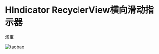 # HIndicator RecyclerView横向滑动指示器


淘宝

![taobao](https://github.com/leiyun1993/HIndicator/blob/master/screenshot/1.gif)
